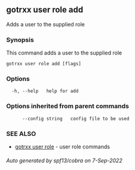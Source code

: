## gotrxx user role add

Adds a user to the supplied role

### Synopsis

This command adds a user to the supplied role

```
gotrxx user role add [flags]
```

### Options

```
  -h, --help   help for add
```

### Options inherited from parent commands

```
      --config string   config file to be used
```

### SEE ALSO

* [gotrxx user role](gotrxx_user_role.md)	 - user role commands

###### Auto generated by spf13/cobra on 7-Sep-2022

